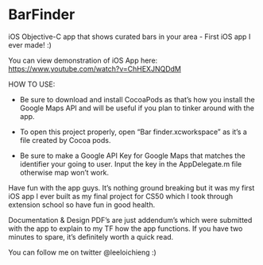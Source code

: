 # BarFinder
iOS Objective-C app that shows curated bars in your area - First iOS app I ever made! :)


You can view demonstration of iOS App here: https://www.youtube.com/watch?v=ChHEXJNQDdM

HOW TO USE:
- Be sure to download and install CocoaPods as that’s how you install the Google Maps API and will be useful if you plan to tinker around with the app.

- To open this project properly, open “Bar finder.xcworkspace” as it’s a file created by Cocoa pods. 

- Be sure to make a Google API Key for Google Maps that matches the identifier your going to user. Input the key in the AppDelegate.m file otherwise map won’t work.


Have fun with the app guys. It’s nothing ground breaking but it was my first iOS app I ever built as my final project for CS50 which I took through extension school so have fun in good health.

Documentation & Design PDF’s are just addendum’s which were submitted with the app to explain to my TF how the app functions. If you have two minutes to spare, it’s definitely worth a quick read.

You can follow me on twitter @leeloichieng :) 
